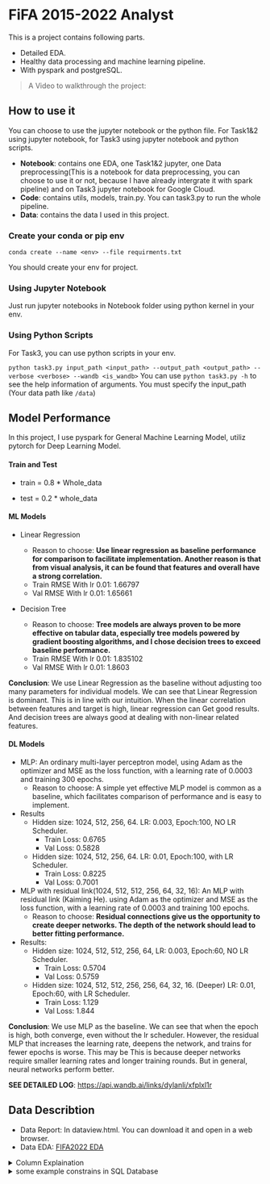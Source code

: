 # FiFA 2015-2022 Analyst

This is a project contains following parts.

- Detailed EDA.
- Healthy data processing and machine learning pipeline.
- With pyspark and postgreSQL.

> A Video to walkthrough the project: 

## How to use it

You can choose to use the jupyter notebook or the python file. For Task1&2 using jupyter notebook, for Task3 using jupyter notebook and python scripts.

- **Notebook**: contains one EDA, one Task1&2 jupyter, one Data preprocessing(This is a notebook for data preprocessing, you can choose to use it or not, because I have already intergrate it with spark pipeline) and on Task3 jupyter notebook for Google Cloud.
- **Code**: contains utils, models, train.py. You can task3.py to run the whole pipeline.
- **Data**: contains the data I used in this project.

### Create your conda or pip env 

 `conda create --name <env> --file requirments.txt`

You should create your env for project.

### Using Jupyter Notebook

Just run jupyter notebooks in Notebook folder using python kernel in your env.

### Using Python Scripts

For Task3, you can use python scripts in your env.

`python task3.py input_path <input_path> --output_path <output_path> --verbose <verbose> --wandb <is_wandb>`
You can use `python task3.py -h` to see the help information of arguments. You must specify the input_path (Your data path like `/data`)

## Model Performance

In this project, I use pyspark for General Machine Learning Model, utiliz pytorch for Deep Learning Model.

#### Train and Test

- train = 0.8 * Whole_data

- test = 0.2 * whole_data

#### ML Models

- Linear Regression
  - Reason to choose: **Use linear regression as baseline performance for comparison to facilitate implementation. Another reason is that from visual analysis, it can be found that features and overall have a strong correlation.**
  - Train RMSE With lr 0.01: 1.66797
  - Val RMSE With lr 0.01: 1.65661

- Decision Tree
  - Reason to choose: **Tree models are always proven to be more effective on tabular data, especially tree models powered by gradient boosting algorithms, and I chose decision trees to exceed baseline performance.**
  - Train RMSE With lr 0.01: 1.835102
  - Val RMSE With lr 0.01: 1.8603

**Conclusion**: We use Linear Regression as the baseline without adjusting too many parameters for individual models. We can see that Linear Regression is dominant. This is in line with our intuition. When the linear correlation between features and target is high, linear regression can Get good results. And decision trees are always good at dealing with non-linear related features.


#### DL Models

- MLP: An ordinary multi-layer perceptron model, using Adam as the optimizer and MSE as the loss function, with a learning rate of 0.0003 and training 300 epochs.
  - Reason to choose: A simple yet effective MLP model is common as a baseline, which facilitates comparison of performance and is easy to implement.
- Results
  - Hidden size: 1024, 512, 256, 64. LR: 0.003, Epoch:100, NO LR Scheduler.
    - Train Loss: 0.6765
    - Val Loss: 0.5828
  - Hidden size: 1024, 512, 256, 64. LR: 0.01, Epoch:100, with LR Scheduler.
    - Train Loss: 0.8225
    - Val Loss: 0.7001
- MLP with residual link(1024, 512, 512, 256, 64, 32, 16): An MLP with residual link (Kaiming He). using Adam as the optimizer and MSE as the loss function, with a learning rate of 0.0003 and training 100 epochs. 
  - Reason to choose: **Residual connections give us the opportunity to create deeper networks. The depth of the network should lead to better fitting performance.**
- Results:
  - Hidden size: 1024, 512, 512, 256, 64, LR: 0.003, Epoch:60, NO LR Scheduler.
    - Train Loss: 0.5704
    - Val Loss: 0.5759
  - Hidden size: 1024, 512, 512, 256, 256, 64, 32, 16. (Deeper) LR: 0.01, Epoch:60, with LR Scheduler.
    - Train Loss: 1.129
    - Val Loss: 1.844

**Conclusion**:  We use MLP as the baseline. We can see that when the epoch is high, both converge, even without the lr scheduler. However, the residual MLP that increases the learning rate, deepens the network, and trains for fewer epochs is worse. This may be This is because deeper networks require smaller learning rates and longer training rounds. But in general, neural networks perform better.

**SEE DETAILED LOG**: https://api.wandb.ai/links/dylanli/xfplxl1r

## Data Describtion

- Data Report: In dataview.html. You can download it and open in a web browser.
- Data EDA: [FIFA2022 EDA](https://www.kaggle.com/code/dylanhedded/fifa2022-eda)

<details>
<summary>Column Explaination</summary>

- `sofifa_id`: This is an integer that represents the unique ID of a player in the SoFIFA database.
- `player_url`: This is a string that contains the URL of a player's profile.
- `short_name`: This is a string representing the short name of the player.
- `long_name`: This is a string representing the full name of the player.
- `player_positions`: This string represents the positions the player can play in.
- `overall`: This integer represents the overall performance rating of the player.
- `potential`: This integer represents the potential performance rating of the player.
- `value_eur`: This double represents the market value of the player in Euros.
- `wage_eur`: This double represents the wage of the player in Euros.
- `age`: This integer represents the age of the player.
- `dob`: This date field represents the date of birth of the player.
- `height_cm`: This integer represents the height of the player in centimeters.
- `weight_kg`: This integer represents the weight of the player in kilograms.
- `club_team_id`: This double likely represents the unique ID of the club team the player belongs to.
- `club_name`: This string represents the name of the club team the player belongs to.
- `league_name`: This string represents the name of the league the club team competes in.
- `league_level`: This double likely represents the level or tier of the league the club team competes in.
- `club_position`: This string represents the position the player plays in at their club team.
- `club_jersey_number`: This double represents the jersey number of the player at their club team.
- `club_loaned_from`: This string represents the club team the player is loaned from, if applicable.
- `club_joined`: This date field represents the date when the player joined the current club.
- `club_contract_valid_until`: This double likely represents the year until which the player's contract with the club is valid.
- `nationality_id`: This integer likely represents a unique identifier for the player's nationality.
- `nationality_name`: This string represents the nationality of the player.
- `nation_team_id`: This double likely represents the unique ID of the national team the player belongs to.
- `nation_position`: This string represents the position the player plays in at their national team.
- `nation_jersey_number`: This double represents the jersey number of the player at their national team.
- `preferred_foot`: This string indicates the player's preferred foot (either 'Left' or 'Right').
- `weak_foot`: This integer represents the player's skill level with their non-dominant foot.
- `skill_moves`: This integer represents the number of skill moves the player can perform.
- `international_reputation`: This integer represents the player's reputation on an international level.
- `work_rate`: This string represents the player's work rate, typically represented as a combination of their attacking and defensive work rates.
- `body_type`: This string describes the player's body type.
- `real_face`: This string indicates whether the player has a real face in the game or not.
- `release_clause_eur`: This double represents the player's release clause in Euros, if applicable.
- `player_tags`: This string contains any special tags associated with the player.
- `player_traits`: This string contains any special traits that the player has.
- `pace`, `shooting`, `passing`, `dribbling`, `defending`, `physic`: These doubles represent the player's skill ratings in these areas.
- `attacking_crossing`, `attacking_finishing`, `attacking_heading_accuracy`, `attacking_short_passing`, `attacking_volleys`: These integers represent various attacking attributes of the player.
- `skill_dribbling`, `skill_curve`, `skill_fk_accuracy`, `skill_long_passing`, `skill_ball_control`: These integers represent various skill attributes of the player.
- `movement_acceleration`, `movement_sprint_speed`, `movement_agility`, `movement_reactions`, `movement_balance`: These integers represent various movement attributes of the player.
- `power_shot_power`, `power_jumping`, `power_stamina`, `power_strength`, `power_long_shots`: These integers represent various power attributes of the player.
- `mentality_aggression`, `mentality_interceptions`, `mentality_positioning`, `mentality_vision`, `mentality_penalties`, `mentality_composure`: These integers represent various mentality attributes of the player.
- `defending_marking_awareness`, `defending_standing_tackle`, `defending_sliding_tackle`: These integers represent various defending attributes of the player- `goalkeeping_diving`, `goalkeeping_handling`, `goalkeeping_kicking`, `goalkeeping_positioning`, `goalkeeping_reflexes`: These integers represent various goalkeeping attributes of the player.
- `goalkeeping_speed`: This double represents the speed attribute of the player in goalkeeping.
- `ls`, `st`, `rs`, `lw`, `lf`, `cf`, `rf`, `rw`, `lam`, `cam`, `ram`, `lm`, `lcm`, `cm`, `rcm`, `rm`, `lwb`, `ldm`, `cdm`, `rdm`, `rwb`, `lb`, `lcb`, `cb`, `rcb`, `rb`, `gk`: These strings represent the player's skills ratings in different positions on the pitch.
- `player_face_url`: This string represents the URL of the player's face image.
- `club_logo_url`: This string represents the URL of the club's logo.
- `club_flag_url`: This string represents the URL of the club's flag.
- `nation_logo_url`: This string represents the URL of the nation's logo.
- `nation_flag_url`: This string represents the URL of the nation's flag.
- `year`: This integer represents the year of the data.
- `id`: This long integer likely represents a unique identifier for each row or record in the dataset.

</details>

<details>
<summary>some example constrains in SQL Database</summary>

- `_c0 INT PRIMARY KEY`: Defines `_c0` as an integer field that serves as the primary key.
- `sofifa_id INT NOT NULL`: Defines `sofifa_id` as an integer field that cannot be null.
- `player_url VARCHAR(255) NOT NULL`: Defines `player_url` as a string of up to 255 characters that cannot be null.
- `short_name VARCHAR(50) NOT NULL`: Defines `short_name` as a string of up to 50 characters that cannot be null.
- `long_name VARCHAR(100) NOT NULL`: Defines `long_name` as a string of up to 100 characters that cannot be null.
- `player_positions VARCHAR(50)`: Defines `player_positions` as a string of up to 50 characters.
- `overall INT NOT NULL`: Defines `overall` as an integer field that cannot be null.
- `potential INT NOT NULL`: Defines `potential` as an integer field that cannot be null.
- `value_eur DOUBLE NOT NULL`: Defines `value_eur` as a double precision number that cannot be null.
- `wage_eur DOUBLE NOT NULL`: Defines `wage_eur` as a double precision number that cannot be null.
- `age INT NOT NULL`: Defines `age` as an integer field that cannot be null.
- `dob DATE NOT NULL`: Defines `dob` as a date field that cannot be null.
- `height_cm INT NOT NULL`: Defines `height_cm` as an integer field that cannot be null.
- `weight_kg INT NOT NULL`: Defines `weight_kg` as an integer field that cannot be null.
- `club_team_id INT`: Defines `club_team_id` as an integer field.
- `club_name VARCHAR(50)`: Defines `club_name` as a string of up to 50 characters.
- `league_name VARCHAR(50)`: Defines `league_name` as a string of up to 50 characters.
- `league_level INT`: Defines `league_level` as an integer field.
- `club_position VARCHAR(50)`: Defines `club_position` as a string of up to 50 characters.
- `club_jersey_number INT`: Defines `club_jersey_number` as an integer field.
- `club_loaned_from VARCHAR(50)`: Defines `club_loaned_from` as a string of up to 50 characters.
- `club_joined DATE`: Defines `club_joined` as a date field.
- `club_contract_valid_until INT`: Defines `club_contract_valid_until` as an integer field.
- `nationality_id INT`: Defines `nationality_id` as an integer field.
- `nationality_name VARCHAR(50)`: Defines `nationality_name` as a string of up to 50 characters.
- `nation_team_id INT`: Defines `nation_team_id` as an integer field.
- `nation_position VARCHAR(50)`: Defines `nation_position` as a string of up to 50 characters.
- `nation_jersey_number INT`: Defines `nation_jersey_number` as an integer field.

</details>
